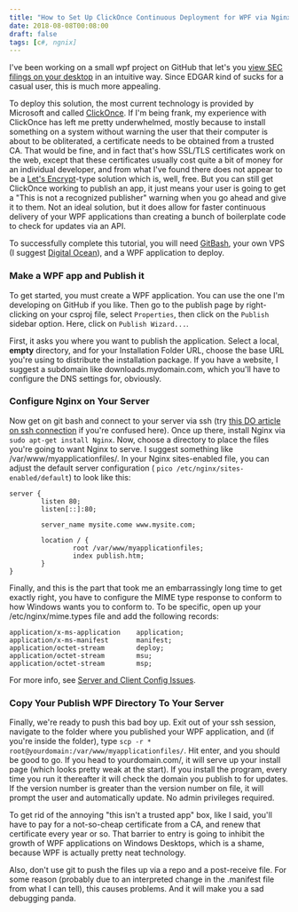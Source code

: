 ```yaml
---
title: "How to Set Up ClickOnce Continuous Deployment for WPF via Nginx"
date: 2018-08-08T00:08:00
draft: false
tags: [c#, ngnix]
---
```


I&#39;ve been working on a small wpf project on GitHub that let&#39;s you [view SEC filings on your desktop](https://github.com/nfisher23/SEPubViewer) in an intuitive way. Since EDGAR kind of sucks for a casual user, this is much more appealing.

To deploy this solution, the most current technology is provided by Microsoft and called [ClickOnce](https://docs.microsoft.com/en-us/visualstudio/deployment/clickonce-security-and-deployment). If I&#39;m being frank, my experience with ClickOnce has left me pretty underwhelmed, mostly because to install something on a system without warning the user that their computer is about to be obliterated, a certificate needs to be obtained from a trusted CA. That would be fine, and in fact that&#39;s how SSL/TLS certificates work on the web, except that these certificates usually cost quite a bit of money for an individual developer, and from what I&#39;ve found there does not appear to be a [Let&#39;s Encrypt](https://letsencrypt.org/)-type solution which is, well, free. But you can still get ClickOnce working to publish an app, it just means your user is going to get a &#34;This is not a recognized publisher&#34; warning when you go ahead and give it to them. Not an ideal solution, but it does allow for faster continuous delivery of your WPF applications than creating a bunch of boilerplate code to check for updates via an API.

To successfully complete this tutorial, you will need [GitBash](https://gitforwindows.org/), your own VPS (I suggest [Digital Ocean](https://www.digitalocean.com/)), and a WPF application to deploy.

### Make a WPF app and Publish it

To get started, you must create a WPF application. You can use the one I&#39;m developing on GitHub if you like. Then go to the publish page by right-clicking on your csproj file, select `Properties`, then click on the `Publish` sidebar option. Here, click on `Publish Wizard...`.

First, it asks you where you want to publish the application. Select a local, **empty** directory, and for your Installation Folder URL, choose the base URL you&#39;re using to distribute the installation package. If you have a website, I suggest a subdomain like downloads.mydomain.com, which you&#39;ll have to configure the DNS settings for, obviously.

### Configure Nginx on Your Server

Now get on git bash and connect to your server via ssh (try [this DO article on ssh connection](https://www.digitalocean.com/community/tutorials/how-to-connect-to-your-droplet-with-ssh) if you&#39;re confused here). Once up there, install Nginx via `sudo apt-get install Nginx`. Now, choose a directory to place the files you&#39;re going to want Nginx to serve. I suggest something like /var/www/myapplicationfiles/. In your Nginx sites-enabled file, you can adjust the default server configuration ( `pico /etc/nginx/sites-enabled/default`) to look like this:

```
server {
        listen 80;
        listen[::]:80;

        server_name mysite.come www.mysite.com;

        location / {
                root /var/www/myapplicationfiles;
                index publish.htm;
        }
}
```

Finally, and this is the part that took me an embarrassingly long time to get exactly right, you have to configure the MIME type response to conform to how Windows wants you to conform to. To be specific, open up your /etc/nginx/mime.types file and add the following records:

```
application/x-ms-application    application;
application/x-ms-manifest       manifest;
application/octet-stream        deploy;
application/octet-stream        msu;
application/octet-stream        msp;
```

For more info, see [Server and Client Config Issues](https://docs.microsoft.com/en-us/visualstudio/deployment/server-and-client-configuration-issues-in-clickonce-deployments).

### Copy Your Publish WPF Directory To Your Server

Finally, we&#39;re ready to push this bad boy up. Exit out of your ssh session, navigate to the folder where you published your WPF application, and (if you&#39;re inside the folder), type `scp -r * root@yourdomain:/var/www/myapplicationfiles/`. Hit enter, and you should be good to go. If you head to yourdomain.com/, it will serve up your install page (which looks pretty weak at the start). If you install the program, every time you run it thereafter it will check the domain you publish to for updates. If the version number is greater than the version number on file, it will prompt the user and automatically update. No admin privileges required.

To get rid of the annoying &#34;this isn&#39;t a trusted app&#34; box, like I said, you&#39;ll have to pay for a not-so-cheap certificate from a CA, and renew that certificate every year or so. That barrier to entry is going to inhibit the growth of WPF applications on Windows Desktops, which is a shame, because WPF is actually pretty neat technology.

Also, don&#39;t use git to push the files up via a repo and a post-receive file. For some reason (probably due to an interpreted change in the .manifest file from what I can tell), this causes problems. And it will make you a sad debugging panda.
